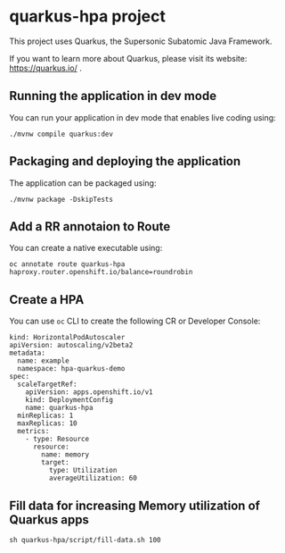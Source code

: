 # quarkus-hpa project

This project uses Quarkus, the Supersonic Subatomic Java Framework.

If you want to learn more about Quarkus, please visit its website: https://quarkus.io/ .

## Running the application in dev mode

You can run your application in dev mode that enables live coding using:
```shell script
./mvnw compile quarkus:dev
```

## Packaging and deploying the application

The application can be packaged using:
```shell script
./mvnw package -DskipTests
```

## Add a RR annotaion to Route

You can create a native executable using: 
```shell script
oc annotate route quarkus-hpa haproxy.router.openshift.io/balance=roundrobin
```

## Create a HPA

You can use `oc` CLI to create the following CR or Developer Console:

```
kind: HorizontalPodAutoscaler
apiVersion: autoscaling/v2beta2
metadata:
  name: example
  namespace: hpa-quarkus-demo
spec:
  scaleTargetRef:
    apiVersion: apps.openshift.io/v1
    kind: DeploymentConfig
    name: quarkus-hpa
  minReplicas: 1
  maxReplicas: 10
  metrics:
    - type: Resource
      resource:
        name: memory
        target:
          type: Utilization
          averageUtilization: 60
```

## Fill data for increasing Memory utilization of Quarkus apps

```shell script
sh quarkus-hpa/script/fill-data.sh 100
```